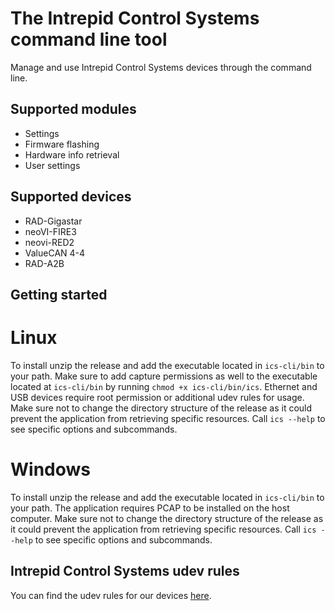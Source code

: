 # The Intrepid Control Systems command line tool
Manage and use Intrepid Control Systems devices through the command line.
## Supported modules
- Settings
- Firmware flashing
- Hardware info retrieval
- User settings

## Supported devices
- RAD-Gigastar
- neoVI-FIRE3
- neovi-RED2
- ValueCAN 4-4
- RAD-A2B

## Getting started
# Linux
To install unzip the release and add the executable located in `ics-cli/bin` to your path. Make sure to add capture permissions as well to the executable located at `ics-cli/bin` by running `chmod +x ics-cli/bin/ics`. Ethernet and USB devices require root permission or additional udev rules for usage. Make sure not to change the directory structure of the release as it could prevent the application from retrieving specific resources. Call `ics --help` to see specific options and subcommands.

# Windows
To install unzip the release and add the executable located in `ics-cli/bin` to your path. The application requires PCAP to be installed on the host computer. Make sure not to change the directory structure of the release as it could prevent the application from retrieving specific resources. Call `ics --help` to see specific options and subcommands.

## Intrepid Control Systems udev rules
You can find the udev rules for our devices [here](https://github.com/intrepidcs/libicsneo/blob/master/99-intrepidcs.rules).

